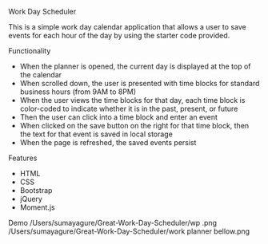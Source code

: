 Work Day Scheduler

This is a simple work day calendar application that allows a user to save events for each hour of the day by using the starter code provided.

Functionality
- When the planner is opened, the current day is displayed at the top of the calendar
- When scrolled down, the user is presented with time blocks for standard business hours (from 9AM to 8PM)
- When the user views the time blocks for that day, each time block is color-coded to indicate whether it is in the past, present, or future
- Then the user can click into a time block and enter an event
- When clicked on the save button on the right for that time block, then the text for that event is saved in local storage
- When the page is refreshed, the saved events persist

Features
- HTML
- CSS
- Bootstrap
- jQuery
- Moment.js

Demo 
/Users/sumayagure/Great-Work-Day-Scheduler/wp .png
/Users/sumayagure/Great-Work-Day-Scheduler/work planner bellow.png
